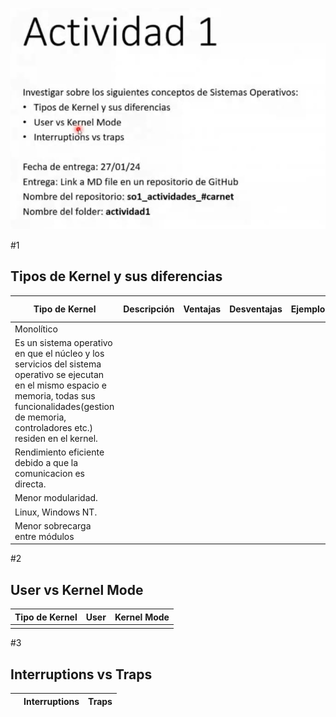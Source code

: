 ![Actividad 1](https://github.com/HenrryBran-Hub/so1_actividades_201314439/blob/main/actividad1/Imagenes/img1.png)

#1 
## Tipos de Kernel y sus diferencias

| Tipo de Kernel       | Descripción     | Ventajas        | Desventajas     | Ejemplos        | Otros puntos    |
|----------------------|-----------------|-----------------|-----------------|-----------------|-----------------|
|Monolítico 
|Es un sistema operativo en que el núcleo y los servicios del sistema operativo se ejecutan en el mismo espacio e memoria, todas sus funcionalidades(gestion de memoria, controladores etc.) residen en el kernel. 
|Rendimiento eficiente debido a que la comunicacion es directa.
|Menor modularidad.
|Linux, Windows NT.
|Menor sobrecarga entre módulos|

#2 
## User vs Kernel Mode

| Tipo de Kernel       | User            | Kernel Mode     |
|----------------------|-----------------|-----------------|
|                      |                 |                 |


#3 
## Interruptions vs Traps

|                      | Interruptions   | Traps           |
|----------------------|-----------------|-----------------|
